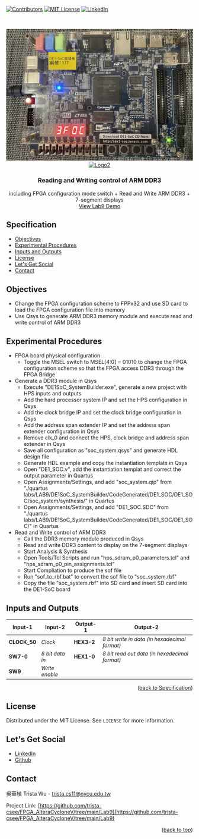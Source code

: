 <a name="readme-top"></a>
<!-- PROJECT SHIELDS -->
[![Contributors][contributors-shield]]()
[![MIT License][license-shield]][license-url]
[![LinkedIn][linkedin-shield]][linkedin-url]

<!-- PROJECT LOGO -->
<br />
<p align="center">
  <a href="https://github.com/trista-csee/FPGA_AlteraCycloneV/tree/main/Lab9">
    <img src="https://github.com/trista-csee/FPGA_AlteraCycloneV/blob/main/images/Lab9-Logo.jpg" alt="Logo">
  </a>
  <a href="https://github.com/trista-csee/FPGA_AlteraCycloneV/tree/main/Lab9">
    <img src="https://github.com/trista-csee/FPGA_AlteraCycloneV/blob/main/images/Lab9-Logo2.jpg" alt="Logo2">
  </a>

  <h3 align="center">Reading and Writing control of ARM DDR3</h3>

  <p align="center">
    including FPGA configuration mode switch + Read and Write ARM DDR3 + 7-segment displays
    <br />
    <a href="https://github.com/trista-csee/FPGA_AlteraCycloneV/tree/main/LabsDemo/Lab9">View Lab9 Demo</a>
  </p>
</p>


<a name="Spec"></a>
<!-- Specification -->
## Specification

* [Objectives](#objectives)
* [Experimental Procedures](#experimental-procedures)
* [Inputs and Outputs](#inputs-and-outputs)
* [License](#license)
* [Let's Get Social](#lets-get-social)
* [Contact](#contact)


<!-- Objectives -->
## Objectives

* Change the FPGA configuration scheme to FPPx32 and use SD card to load the FPGA configuration file into memory
* Use Qsys to generate ARM DDR3 memory module and execute read and write control of ARM DDR3


<!-- Experimental Procedures -->
## Experimental Procedures

* FPGA board physical configuration
  * Toggle the MSEL switch to MSEL[4:0] = 01010 to change the FPGA configuration scheme so that the FPGA access DDR3 through the FPGA Bridge  
* Generate a DDR3 module in Qsys
  * Execute "DE1SoC_SystemBuilder.exe", generate a new project with HPS inputs and outputs
  * Add the hard processor system IP and set the HPS configuration in Qsys
  * Add the clock bridge IP and set the clock bridge configuration in Qsys
  * Add the address span extender IP and set the address span extender configuration in Qsys
  * Remove clk_0 and connect the HPS, clock bridge and address span extender in Qsys
  * Save all configuration as "soc_system.qsys" and generate HDL design file
  * Generate HDL example and copy the instantiation template in Qsys
  * Open "DE1_SOC.v", add the instantiation templat and correct the output parameter in Quartus
  * Open Assignments/Settings, and add "soc_system.qip" from "./quartus labs/LAB9/DE1SoC_SystemBuilder/CodeGenerated/DE1_SOC/DE1_SOC/soc_system/synthesis/" in Quartus
  * Open Assignments/Settings, and add "DE1_SOC.SDC" from "./quartus labs/LAB9/DE1SoC_SystemBuilder/CodeGenerated/DE1_SOC/DE1_SOC/" in Quartus
* Read and Write control of ARM DDR3
  * Call the DDR3 memory module produced in Qsys
  * Read and write DDR3 content to display on the 7-segment displays
  * Start Analysis & Synthesis
  * Open Tools/Tcl Scripts and run "hps_sdram_p0_parameters.tcl" and "hps_sdram_p0_pin_assignments.tcl"
  * Start Compliation to produce the sof file
  * Run "sof_to_rbf.bat" to convert the sof file to "soc_system.rbf"
  * Copy the file "soc_system.rbf" into SD card and insert SD card into the DE1-SoC board


<!-- Inputs and Outputs -->
## Inputs and Outputs

|Input-1|Input-2|Output-1|Output-2|
|-----------|-------------|------------|------------------------|
|**CLOCK_50**|*Clock*|**HEX3-2**|*8 bit write in data (in hexadecimal format)*|
|**SW7-0**|*8 bit data in*|**HEX1-0**|*8 bit read out data (in hexadecimal format)*|
|**SW9**|*Write enable*|||

<p align="right">(<a href="#Spec">back to Specification</a>)</p>



<!-- LICENSE -->
## License

Distributed under the MIT License. See `LICENSE` for more information.


<!-- LET'S GET SOCIAL -->
## Let's Get Social

* [LinkedIn](https://www.linkedin.com/in/%E8%8F%AF%E6%A5%A8-%E5%90%B3-363252241/)
* [Github](https://github.com/trista-csee)


<!-- CONTACT -->
## Contact

吳華楨 Trista Wu - trista.cs11@nycu.edu.tw

Project Link: [https://github.com/trista-csee/FPGA_AlteraCycloneV/tree/main/Lab9](https://github.com/trista-csee/FPGA_AlteraCycloneV/tree/main/Lab9)

<p align="right">(<a href="#readme-top">back to top</a>)</p>


<!-- MARKDOWN LINKS & IMAGES -->
[contributors-shield]: https://img.shields.io/badge/contributors-1-orange.svg?style=flat-square
[license-shield]: https://img.shields.io/badge/license-MIT-blue.svg?style=flat-square
[license-url]: https://choosealicense.com/licenses/mit
[linkedin-shield]: https://img.shields.io/badge/-LinkedIn-black.svg?style=flat-square&logo=linkedin&colorB=555
[linkedin-url]: https://www.linkedin.com/in/%E8%8F%AF%E6%A5%A8-%E5%90%B3-363252241/
[product-screenshot]: ./images/projects/portfolio.jpg
